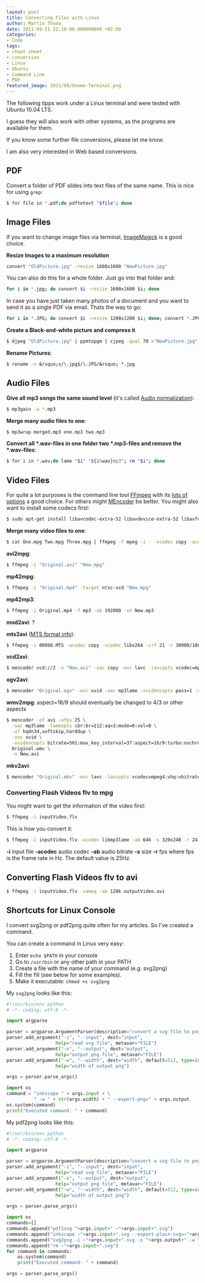 ```yaml
---
layout: post
title: Converting Files with Linux
author: Martin Thoma
date: 2011-09-21 22:10:08.000000000 +02:00
categories:
- Code
tags:
- cheat sheet
- conversion
- Linux
- Ubuntu
- Command Line
- PDF
featured_image: 2011/09/Gnome-Terminal.png
---
```

The following tipps work under a Linux terminal and were tested with Ubuntu 10.04 LTS.

I guess they will also work with other systems, as the programs are available for them.

If you know some further file conversions, please let me know.

I am also very interested in Web based conversions.


## PDF

Convert a folder of PDF slides into text files of the same name. This is nice
for using `grep`:

```bash
$ for file in *.pdf;do pdftotext "$file"; done
```


## Image Files

If you want to change image files via terminal, <a href="http://en.wikipedia.org/wiki/ImageMagick" rel="nofollow">ImageMagick</a> is a good choice.

**Resize Images to a maximum resolution**

```bash
convert "OldPicture.jpg" -resize 1600x1600 "NewPicture.jpg"
```

You can also do this for a whole folder. Just go into that folder and:

```bash
for i in *.jpg; do convert $i -resize 1600x1600 $i; done
```

In case you have just taken many photos of a document and you want to send it
as a single PDF via email. Thats the way to go:

```bash
for i in *.JPG; do convert $i -resize 1200x1200 $i; done; convert *.JPG merged.pdf
```

**Create a Black-and-white picture and compress it**

```bash
$ djpeg "OldPicture.jpg" | ppmtopgm | cjpeg -qual 70 >"NewPicture.jpg"
```


<b>Rename Pictures</b>:

```bash
$ rename -n &rsquo;s/\.jpg$/\.JPG/&rsquo; *.jpg
```


## Audio Files
<b>Give all mp3 songs the same sound level</b> (it's called <a href="http://en.wikipedia.org/wiki/Audio_normalization" rel="nofollow">Audio normalization</a>):

```bash
$ mp3gain -a *.mp3
```

<b>Merge many audio files to one</b>:

```bash
$ mp3wrap merged.mp3 one.mp3 two.mp3
```

<b>Convert all *.wav-files in one folder two *.mp3-files and remove the *.wav-files</b>:

```bash
$ for i in *.wav;do lame "$i" "${i%wav}mp3"; rm "$i"; done
```


## Video Files

For quite a lot purposes is the command line tool <a href="http://en.wikipedia.org/wiki/FFmpeg" rel="nofollow">FFmpeg</a> with its <a href="http://www.ffmpeg.org/ffmpeg-doc.html">lots of options</a> a good choice. For others might <a href="http://en.wikipedia.org/wiki/MEncoder" rel="nofollow">MEncoder</a> be better.
You might also want to install some codecs first:

```bash
$ sudo apt-get install libavcodec-extra-52 libavdevice-extra-52 libavformat-extra-52 libavutil-extra-50 libpostproc-extra-51 libswscale-extra-0 libavcodec-unstripped-52 ubuntu-restricted-extras
```

<b>Merge many video files to one</b>:

```bash
$ cat One.mpg Two.mpg Three.mpg | ffmpeg -f mpeg -i - -vcodec copy -acodec copy "Merged.mpg"
```

<b>avi2mpg</b>:

```bash
$ ffmpeg -i "Original.avi" "New.mpg"
```

<b>mp42mpg</b>:

```bash
$ ffmpeg -i "Original.mp4" -target ntsc-vcd "New.mpg"
```


<b>mp42mp3</b>:

```bash
$ ffmpeg -i Original.mp4 -f mp3 -ab 192000 -vn New.mp3
```


<b>mod2avi</b>:
?

<b>mts2avi</b> (<a href="https://en.wikipedia.org/wiki/.m2ts">MTS format info</a>):

```bash
$ ffmpeg -i 00008.MTS -acodec copy -vcodec libx264 -crf 21 -r 30000/1001 -deinterlace -y -threads 0 output_file.avi
```

<b>vcd2avi</b>:

```bash
$ mencoder vcd://2 -o "New.avi" -oac copy -ovc lavc -lavcopts vcodec=mpeg4:vbitrate=2000
```


<b>ogv2avi</b>:

```bash
$ mencoder "Original.ogv" -ovc xvid -oac mp3lame -xvidencopts pass=1 -o "New.avi"
```


<b>wmv2mpg</b>:
aspect=16/9 should eventually be changed to 4/3 or other aspects

```bash
$ mencoder -of avi -ofps 25 \
  -oac mp3lame -lameopts cbr:br=112:aq=3:mode=0:vol=0 \
  -vf hqdn3d,softskip,harddup \
  -ovc xvid \
  -xvidencopts bitrate=501:max_key_interval=37:aspect=16/9:turbo:nochroma_me:notrellis:max_bframes=0:vhq=0 \
  Original.wmv \
  -o New.avi
```


<b>mkv2avi</b>:

```bash
$ mencoder "Original.mkv" -ovc lavc -lavcopts vcodec=mpeg4:vhq:vbitrate=6000 -oac mp3lame -lameopts vbr=3 -o "New.avi"
```

### Converting Flash Videos flv to mpg
You might want to get the information of the video first:

```bash
$ ffmpeg -i inputVideo.flv
```

This is how you convert it:

```bash
$ ffmpeg -i inputVideo.flv -acodec libmp3lame -ab 64k -s 320x240 -r 24 outputVideo.mpg
```

<strong>-i</strong> input file
<strong>-acodec</strong> audio codec
<strong>-ab</strong> audio bitrate
<strong>-s</strong> size
<strong>-r</strong> fps where fps is the frame rate in Hz. The default value is 25Hz.


## Converting Flash Videos flv to avi

```bash
$ ffmpeg -i inputVideo.flv -sameq -ab 128k outputVideo.avi
```


## Shortcuts for Linux Console
I convert svg2png or pdf2png quite often for my articles. So I've created a command.

You can create a command in Linux very easy:
<ol>
  <li>Enter <code>echo $PATH</code> in your console</li>
  <li>Go to <code>/usr/bin</code> or any other path in your PATH</li>
  <li>Create a file with the name of your command (e.g. svg2png)</li>
  <li>Fill the fill (see below for some examples).</li>
  <li>Make it executable: <code>chmod +x svg2png</code></li>
</ol>

My `svg2png` looks like this:

```python
#!/usr/bin/env python
# -*- coding: utf-8 -*-

import argparse

parser = argparse.ArgumentParser(description="convert a svg file to png")
parser.add_argument("-i", "--input", dest="input",
                  help="read svg file", metavar="FILE")
parser.add_argument("-o", "--output", dest="output",
                  help="output png file", metavar="FILE")
parser.add_argument("-w", "--width", dest="width", default=512, type=int,
                  help="width of output png")

args = parser.parse_args()

import os
command = "inkscape " + args.input + \
          " -w " + str(args.width) + " --export-png=" + args.output
os.system(command)
print("Executed command: " + command)
```

My pdf2png looks like this:

```python
#!/usr/bin/env python
# -*- coding: utf-8 -*-

import argparse

parser = argparse.ArgumentParser(description="convert a svg file to png")
parser.add_argument("-i", "--input", dest="input",
                  help="read svg file", metavar="FILE")
parser.add_argument("-o", "--output", dest="output",
                  help="output png file", metavar="FILE")
parser.add_argument("-w", "--width", dest="width", default=512, type=int,
                  help="width of output png")

args = parser.parse_args()

import os
commands=[]
commands.append("pdf2svg "+args.input+" ~"+args.input+".svg")
commands.append("inkscape ~"+args.input+".svg --export-plain-svg=~"+args.input+".svg")
commands.append("svg2png -i ~"+args.input+".svg -o "+args.output+" -w " + str(args.width))
commands.append("rm ~"+args.input+".svg")
for command in commands:
	os.system(command)
	print("Executed command: " + command)

args = parser.parse_args()
```
